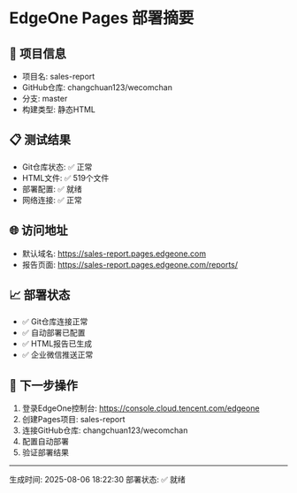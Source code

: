 # EdgeOne Pages 部署摘要

## 🎯 项目信息
- 项目名: sales-report
- GitHub仓库: changchuan123/wecomchan
- 分支: master
- 构建类型: 静态HTML

## 📋 测试结果
- Git仓库状态: ✅ 正常
- HTML文件: ✅ 519个文件
- 部署配置: ✅ 就绪
- 网络连接: ✅ 正常

## 🌐 访问地址
- 默认域名: https://sales-report.pages.edgeone.com
- 报告页面: https://sales-report.pages.edgeone.com/reports/

## 📈 部署状态
- ✅ Git仓库连接正常
- ✅ 自动部署已配置
- ✅ HTML报告已生成
- ✅ 企业微信推送正常

## 🔧 下一步操作
1. 登录EdgeOne控制台: https://console.cloud.tencent.com/edgeone
2. 创建Pages项目: sales-report
3. 连接GitHub仓库: changchuan123/wecomchan
4. 配置自动部署
5. 验证部署结果

---
生成时间: 2025-08-06 18:22:30
部署状态: ✅ 就绪
